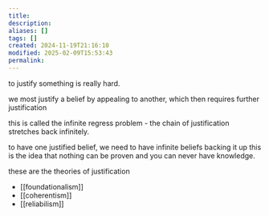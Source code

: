 ```yaml
---
title: 
description: 
aliases: []
tags: []
created: 2024-11-19T21:16:10
modified: 2025-02-09T15:53:43
permalink:
---
```


to justify something is really hard.

we most justify a belief by appealing to another, which then requires further justification

this is called the infinite regress problem - the chain of justification stretches back infinitely.

to have one justified belief, we need to have infinite beliefs backing it up
this is the idea that nothing can be proven and you can never have knowledge.

these are the theories of justification
- [[foundationalism]]
- [[coherentism]]
- [[reliabilism]]
